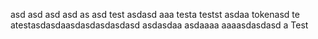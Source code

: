 asd
asd
asd
asd
as
asd
test
asdasd
aaa
testa
testst
asdaa
tokenasd
te
atestasdasdaasdasdasdasdasd
asdasdaa
asdaaaa
aaaasdasdasd
a
Test
